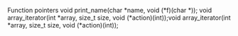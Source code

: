 Function pointers
void print_name(char *name, void (*f)(char *));
void array_iterator(int *array, size_t size, void (*action)(int));void array_iterator(int *array, size_t size, void (*action)(int));
